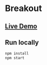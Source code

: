 # Breakout

## [Live Demo](https://elliop.github.io/Breakout/)

## Run locally

```bash
npm install
npm start
```
